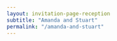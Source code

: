 ```yaml
---
layout: invitation-page-reception
subtitle: "Amanda and Stuart"
permalink: "/amanda-and-stuart"
---
```

        